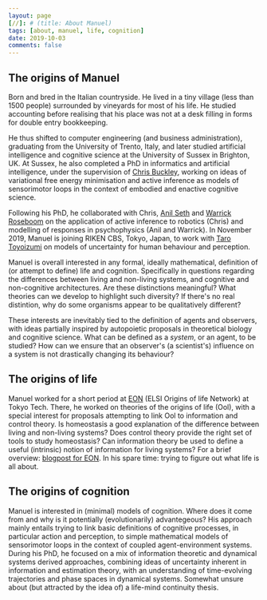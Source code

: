 ```yaml
---
layout: page
[//]: # (title: About Manuel)
tags: [about, manuel, life, cognition]
date: 2019-10-03
comments: false
---
```


## The origins of Manuel
Born and bred in the Italian countryside. He lived in a tiny village (less than 1500 people) surrounded by vineyards for most of his life. He studied accounting before realising that his place was not at a desk filling in forms for double entry bookkeeping.

He thus shifted to computer engineering (and business administration), graduating from the University of Trento, Italy, and later studied artificial intelligence and cognitive science at the University of Sussex in Brighton, UK. At Sussex, he also completed a PhD in informatics and artificial intelligence, under the supervision of [Chris Buckley](https://christopherlbuckley.com/), working on ideas of variational free energy minimisation and active inference as models of sensorimotor loops in the context of embodied and enactive cognitive science.

Following his PhD, he collaborated with Chris, [Anil Seth](https://www.anilseth.com/) and [Warrick Roseboom](http://www.warrickroseboom.com/) on the application of active inference to robotics (Chris) and modelling of responses in psychophysics (Anil and Warrick). In November 2019, Manuel is joining RIKEN CBS, Tokyo, Japan, to work with [Taro Toyoizumi](http://toyoizumilab.brain.riken.jp/) on models of uncertainty for human behaviour and perception.

Manuel is overall interested in any formal, ideally mathematical, definition of (or attempt to define) life and cognition. Specifically in questions regarding the differences between living and non-living systems, and cognitive and non-cognitive architectures. Are these distinctions meaningful? What theories can we develop to highlight such diversity? If there's no real distintion, why do some organisms appear to be qualitatively different?

These interests are inevitably tied to the definition of agents and observers, with ideas partially inspired by autopoietic proposals in theoretical biology and cognitive science. What can be defined as a *system*, or an agent, to be studied? How can we ensure that an observer's (a scientist's) influence on a system is not drastically changing its behaviour?


## The origins of life
Manuel worked for a short period at [EON](http://eon.elsi.jp/) (ELSI Origins of life Network) at Tokyo Tech. There, he worked on theories of the origins of life (Ool), with a special interest for proposals attempting to link Ool to information and control theory. Is homeostasis a good explanation of the difference between living and non-living systems? Does control theory provide the right set of tools to study homeostasis? Can information theory be used to define a useful (intrinsic) notion of information for living systems? For a brief overview: [blogpost for EON](http://eon.elsi.jp/information-and-regulation-at-the-origins-of-life/). In his spare time: trying to figure out what life is all about.

## The origins of cognition
Manuel is interested in (minimal) models of cognition. Where does it come from and why is it potentially (evolutionarily) advantegeous? His approach mainly entails trying to link basic definitions of cognitive processes, in particular action and perception, to simple mathematical models of sensorimotor loops in the context of coupled agent-environment systems. During his PhD, he focused on a mix of information theoretic and dynamical systems derived approaches, combining ideas of uncertainty inherent in information and estimation theory, with an understanding of time-evolving trajectories and phase spaces in dynamical systems. Somewhat unsure about (but attracted by the idea of) a life-mind continuity thesis.
